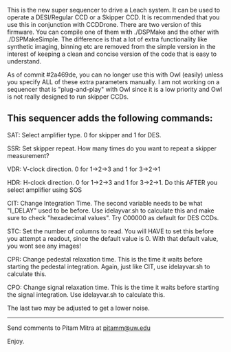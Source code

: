 This is the new super sequencer to drive a Leach system. It can be used to operate a DESI/Regular CCD or a Skipper CCD. It is recommended that you use this in conjunction with CCDDrone. There are two version of this firmware. You can compile one of them with ./DSPMake and the other with ./DSPMakeSimple. The difference is that a lot of extra functionality like synthetic imaging, binning etc are removed from the simple version in the interest of keeping a clean and concise version of the code that is easy to understand. 

As of commit #2a469de, you can no longer use this with Owl (easily) unless you specify ALL of these extra parameters manually. I am not working on a sequencer that is "plug-and-play" with Owl since  it is a low priority and Owl is not really designed to run skipper CCDs.


This sequencer adds the following commands:
--------------------------------------------

SAT: Select amplifier type. 0 for skipper and 1 for DES. 

SSR: Set skipper repeat. How many times do you want to repeat a skipper measurement?

VDR: V-clock direction. 0 for 1->2->3 and 1 for 3->2->1

HDR: H-clock direction. 0 for 1->2->3 and 1 for 3->2->1. Do this AFTER you select amplifier using SOS

CIT: Change Integration Time. The second variable needs to be what "I_DELAY" used to be before. Use idelayvar.sh to calculate this and make sure to check "hexadecimal values". Try C00000 as default for DES CCDs.

STC: Set the number of columns to read. You will HAVE to set this before you attempt a readout, since the default value is 0. With that default value, you wont see any images!

CPR: Change pedestal relaxation time. This is the time it waits before starting the pedestal integration. Again, just like CIT, use idelayvar.sh to calculate this.

CPO: Change signal relaxation time. This is the time it waits before starting the signal integration. Use idelayvar.sh to calculate this.

The last two may be adjusted to get a lower noise.

--------------------------------------------

Send comments to Pitam Mitra at pitamm@uw.edu

Enjoy.
